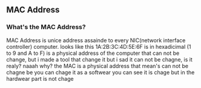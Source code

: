 ## MAC Address
### What's the MAC Address?
MAC Address is unice address assainde to every NIC(network interface controller) computer.
looks like this 1A:2B:3C:4D:5E:6F is in hexadicimal (1 to 9 and A to F) 
is a physical address of the computer that can not be change, but i made a tool that change it
but i sad it can not be chagne, is it realy? 
naaah why?
the MAC is a physical address that mean's can not be chagne be you can chage it as a softwear
you can see it is chage but in the hardwear part is not chage 
